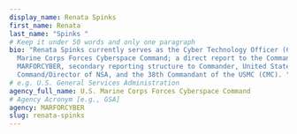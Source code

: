 ```yaml
---
display_name: Renata Spinks
first_name: Renata
last_name: "Spinks "
# Keep it under 50 words and only one paragraph
bio: "Renata Spinks currently serves as the Cyber Technology Officer (CTO), U.S.
  Marine Corps Forces Cyberspace Command; a direct report to the Commander of
  MARFORCYBER, secondary reporting structure to Commander, United States Cyber
  Command/Director of NSA, and the 38th Commandant of the USMC (CMC). "
# e.g. U.S. General Services Administration
agency_full_name: U.S. Marine Corps Forces Cyberspace Command
# Agency Acronym [e.g., GSA]
agency: MARFORCYBER
slug: renata-spinks
---
```


